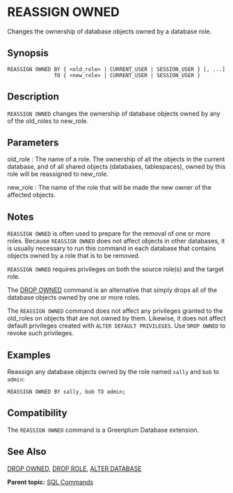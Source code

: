 # REASSIGN OWNED 

Changes the ownership of database objects owned by a database role.

## Synopsis 

``` {#sql_command_synopsis}
REASSIGN OWNED BY { <old_role> | CURRENT_USER | SESSION_USER } [, ...]
               TO { <new_role> | CURRENT_USER | SESSION_USER }
```

## Description 

`REASSIGN OWNED` changes the ownership of database objects owned by any of the old\_roles to new\_role.

## Parameters 

old\_role
:   The name of a role. The ownership of all the objects in the current database, and of all shared objects \(databases, tablespaces\), owned by this role will be reassigned to new\_role.

new\_role
:   The name of the role that will be made the new owner of the affected objects.

## Notes 

`REASSIGN OWNED` is often used to prepare for the removal of one or more roles. Because `REASSIGN OWNED` does not affect objects in other databases, it is usually necessary to run this command in each database that contains objects owned by a role that is to be removed.

`REASSIGN OWNED` requires privileges on both the source role\(s\) and the target role.

The [DROP OWNED](DROP_OWNED.html) command is an alternative that simply drops all of the database objects owned by one or more roles.

The `REASSIGN OWNED` command does not affect any privileges granted to the old\_roles on objects that are not owned by them. Likewise, it does not affect default privileges created with `ALTER DEFAULT PRIVILEGES`. Use `DROP OWNED` to revoke such privileges.

## Examples 

Reassign any database objects owned by the role named `sally` and `bob` to `admin`:

```
REASSIGN OWNED BY sally, bob TO admin;
```

## Compatibility 

The `REASSIGN OWNED` command is a Greenplum Database extension.

## See Also 

[DROP OWNED](DROP_OWNED.html), [DROP ROLE](DROP_ROLE.html), [ALTER DATABASE](ALTER_DATABASE.html)

**Parent topic:** [SQL Commands](../sql_commands/sql_ref.html)

